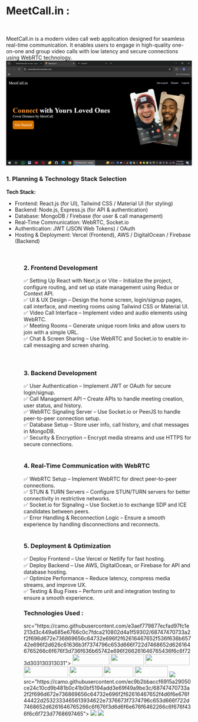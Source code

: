 <h1><b>MeetCall.in : </b></h1>
<br>

MeetCall.in is a modern video call web application designed for seamless real-time communication. It enables users to engage in high-quality one-on-one and group video calls with low latency and secure connections using WebRTC technology.
<br>
<img src="frontend/public/main.png"  alt="mainPage" >

<h3>1. Planning & Technology Stack Selection </h3>
<b>Tech Stack:</b><br>
<ul>
  <li>Frontend: React.js (for UI), Tailwind CSS / Material UI (for styling)</li>
  <li>Backend: Node.js, Express.js (for API & authentication)</li>
  <li>Database: MongoDB / Firebase (for user & call management)</li>
  <li>Real-Time Communication: WebRTC, Socket.io</li>
  <li>Authentication: JWT (JSON Web Tokens) / OAuth</li>
  <li>Hosting & Deployment: Vercel (Frontend), AWS / DigitalOcean / Firebase (Backend)</li>
<ul>

<br>
<h3>2. Frontend Development</h3> 
✅ Setting Up React with Next.js or Vite – Initialize the project, configure routing, and set up state management using Redux or Context API.<br>
✅ UI & UX Design – Design the home screen, login/signup pages, call interface, and meeting rooms using Tailwind CSS or Material UI.<br>
✅ Video Call Interface – Implement video and audio elements using WebRTC.<br>
✅ Meeting Rooms – Generate unique room links and allow users to join with a simple URL.<br>
✅ Chat & Screen Sharing – Use WebRTC and Socket.io to enable in-call messaging and screen sharing.<br>

<br>
<br>
<h3>3. Backend Development</h3> 
✅ User Authentication – Implement JWT or OAuth for secure login/signup.<br>
✅ Call Management API – Create APIs to handle meeting creation, user status, and history.<br>
✅ WebRTC Signaling Server – Use Socket.io or PeerJS to handle peer-to-peer connection setup.<br>
✅ Database Setup – Store user info, call history, and chat messages in MongoDB.<br>
✅ Security & Encryption – Encrypt media streams and use HTTPS for secure connections.<br>
<br>
<h3>4. Real-Time Communication with WebRTC </h3>
✅ WebRTC Setup – Implement WebRTC for direct peer-to-peer connections.<br>
✅ STUN & TURN Servers – Configure STUN/TURN servers for better connectivity in restrictive networks.<br>
✅ Socket.io for Signaling – Use Socket.io to exchange SDP and ICE candidates between peers.<br>
✅ Error Handling & Reconnection Logic – Ensure a smooth experience by handling disconnections and reconnects.<br>
<br>
<h3>5. Deployment & Optimization</h3>
✅ Deploy Frontend – Use Vercel or Netlify for fast hosting.<br>
✅ Deploy Backend – Use AWS, DigitalOcean, or Firebase for API and database hosting.<br>
✅ Optimize Performance – Reduce latency, compress media streams, and improve UX.<br>
✅ Testing & Bug Fixes – Perform unit and integration testing to ensure a smooth experience.<br>

<h3>Technologies Used : </h3>
src="https://camo.githubusercontent.com/e3aef779877ecfad97fc1e213d3c449a685e6766c0c7fdca210802d4a1f59302/68747470733a2f2f696d672e736869656c64732e696f2f62616467652f536f636b65742e696f2d626c61636b3f7374796c653d666f722d7468652d6261646765266c6f676f3d736f636b65742e696f266261646765436f6c6f723d303130313031"></span>
<span><img src="https://img.shields.io/badge/-HTML5-E34F26?style=flat-square&logo=html5&logoColor=white" height="30px" width="100px"></span>
<span><img src="https://img.shields.io/badge/-CSS3-1572B6?style=flat-square&logo=css3" height="30px" width="90px" ></span>
<span><img src="https://img.shields.io/badge/Tailwind_CSS-e164e3?style=flat-square&logo=tailwindcss&logoColor=white" height="30px" width="120px" ></span>
<span><img src="https://img.shields.io/badge/RESTFULL_API--eeff6e?style=flat-square"
" height="30px" width="120px" ></span>
<span><img src="https://img.shields.io/badge/-MATERIAL_UI-ff6e6e?style=flat-square" height="30px" width="90px" ></span>
<span><img src="https://img.shields.io/badge/-RENDER-f23400?style=flat-square" height="30px" width="80px" ></span>
<span><img src="https://img.shields.io/badge/-JavaScript-black?style=flat-square&logo=javascript" height="30px" width="90px"></span>
<span><img src="https://camo.githubusercontent.com/84e0999fa027dedfb31a169d54da33fd98f9691c0b3aba4687a0e0a64cede44d/68747470733a2f2f696d672e736869656c64732e696f2f62616467652f6d7973716c2d2532333030662e7376673f7374796c653d666f722d7468652d6261646765266c6f676f3d6d7973716c266c6f676f436f6c6f723d7768697465"></span>
src="https://camo.githubusercontent.com/ec9b2bbaccf6915a29050ce24c10cd9b481b0c41b0bf5194add3e69f49a9be3c/68747470733a2f2f696d672e736869656c64732e696f2f62616467652f4d6f6e676f44422d2532333465613934622e7376673f7374796c653d666f722d7468652d6261646765266c6f676f3d6d6f6e676f6462266c6f676f436f6c6f723d7768697465"></span>
<span><img src="https://camo.githubusercontent.com/e01b1cfdcc52e26519db194c2a7b4b93eafe7a614a0dab69cfe967864a8f1119/68747470733a2f2f696d672e736869656c64732e696f2f62616467652f657870726573732e6a732d2532333430346435392e7376673f7374796c653d666f722d7468652d6261646765266c6f676f3d65787072657373266c6f676f436f6c6f723d253233363144414642"></span>
<span><img src="https://camo.githubusercontent.com/0d7ef95b10e93801a3bd8637bec636064d518a4c73366504ed50b04cf32a5727/68747470733a2f2f696d672e736869656c64732e696f2f62616467652f626f6f7473747261702d2532333536334437432e7376673f7374796c653d666f722d7468652d6261646765266c6f676f3d626f6f747374726170266c6f676f436f6c6f723d7768697465"></span>




